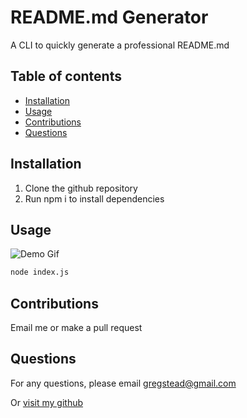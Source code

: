 # README.md Generator

A CLI to quickly generate a professional README.md

## Table of contents

* [Installation](#installation)
* [Usage](#usage)
* [Contributions](#contributions)
* [Questions](#Questions)

## Installation

1. Clone the github repository
1. Run npm i to install dependencies

## Usage

![Demo Gif](./assets/demo.gif "A demonstration of the generator")

```bash
node index.js
```

## Contributions

Email me or make a pull request


## Questions

For any questions, please email <gregstead@gmail.com>

Or [visit my github](https://github.com/gregstead/)
